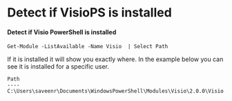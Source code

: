 # Detect if VisioPS is installed

#### Detect if Visio PowerShell is installed <a id="detect-if-visio-powershell-is-installed"></a>

```text
Get-Module -ListAvailable -Name Visio  | Select Path
```

If it is installed it will show you exactly where. In the example below you can see it is installed for a specific user.

```text
Path
----
C:\Users\saveenr\Documents\WindowsPowerShell\Modules\Visio\2.0.0\Visio.psd1
```

####   <a id="uninstalling-the-module"></a>

